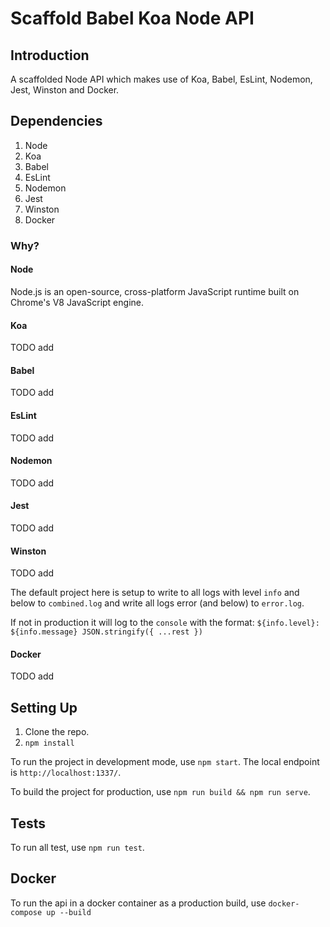 # Scaffold Babel Koa Node API

## Introduction

A scaffolded Node API which makes use of Koa, Babel, EsLint, Nodemon, Jest, Winston and Docker. 

## Dependencies
1. Node
2. Koa
3. Babel
4. EsLint
5. Nodemon
6. Jest
7. Winston
8. Docker

### Why?

#### Node
Node.js is an open-source, cross-platform JavaScript runtime built on Chrome's V8 JavaScript engine.

#### Koa
TODO add

#### Babel
TODO add

#### EsLint
TODO add

#### Nodemon
TODO add

#### Jest
TODO add

#### Winston
TODO add

The default project here is setup to write to all logs with level `info` and below to `combined.log` and write all logs error (and below) to `error.log`.

If not in production it will log to the `console` with the format: `${info.level}: ${info.message} JSON.stringify({ ...rest }) `

#### Docker
TODO add

## Setting Up
1. Clone the repo.
2. `npm install`

To run the project in development mode, use `npm start`. The local endpoint is `http://localhost:1337/`.

To build the project for production, use `npm run build && npm run serve`.

## Tests

To run all test, use `npm run test`.

## Docker

To run the api in a docker container as a production build, use `docker-compose up --build`
